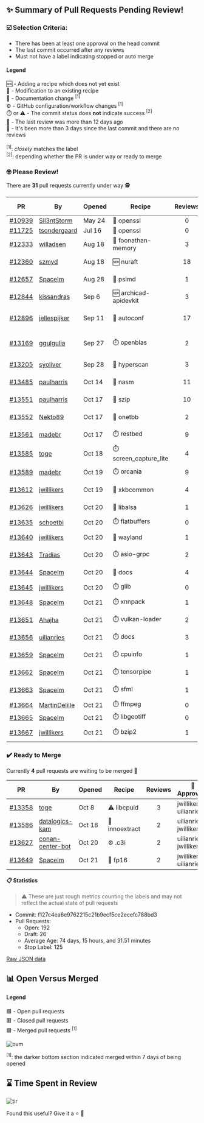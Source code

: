 ## :sparkles: Summary of Pull Requests Pending Review!

### :ballot_box_with_check: Selection Criteria:

- There has been at least one approval on the head commit
- The last commit occurred after any reviews
- Must not have a label indicating stopped or auto merge

#### Legend

:new: - Adding a recipe which does not yet exist<br>
:memo: - Modification to an existing recipe<br>
:green_book: - Documentation change <sup>[1]</sup><br>
:gear: - GitHub configuration/workflow changes <sup>[1]</sup><br>
:stopwatch: or :warning: - The commit status does **not** indicate success <sup>[2]</sup><br>
:bell: - The last review was more than 12 days ago<br>
:eyes: - It's been more than 3 days since the last commit and there are no reviews<br>
<br>
<sup>[1]</sup>: _closely_ matches the label<br>
<sup>[2]</sup>: depending whether the PR is under way or ready to merge

### :nerd_face: Please Review! 

There are **31** pull requests currently under way :detective:

PR | By | Opened | Recipe | Reviews | Last | :stop_sign: Blockers | :star2: Approvers
:---: | --- | --- | --- | :---: | --- | --- | ---
[#10939](https://github.com/conan-io/conan-center-index/pull/10939)|[Sil3ntStorm](https://github.com/Sil3ntStorm)|May 24|:memo: openssl|0|:eyes:||
[#11725](https://github.com/conan-io/conan-center-index/pull/11725)|[tsondergaard](https://github.com/tsondergaard)|Jul 16|:memo: openssl|0|:eyes:||
[#12333](https://github.com/conan-io/conan-center-index/pull/12333)|[willadsen](https://github.com/willadsen)|Aug 18|:memo: foonathan-memory|3|Oct 15||SSE4
[#12360](https://github.com/conan-io/conan-center-index/pull/12360)|[szmyd](https://github.com/szmyd)|Aug 18|:new: nuraft|18|Oct 17||SSE4
[#12657](https://github.com/conan-io/conan-center-index/pull/12657)|[SpaceIm](https://github.com/SpaceIm)|Aug 28|:memo: psimd|1|Oct 21||uilianries
[#12844](https://github.com/conan-io/conan-center-index/pull/12844)|[kissandras](https://github.com/kissandras)|Sep 6|:new: archicad-apidevkit|3|Oct 21||
[#12896](https://github.com/conan-io/conan-center-index/pull/12896)|[jellespijker](https://github.com/jellespijker)|Sep 11|:memo: autoconf|17|Oct 16|uilianries|prince-chrismc, jwillikers
[#13169](https://github.com/conan-io/conan-center-index/pull/13169)|[ggulgulia](https://github.com/ggulgulia)|Sep 27|:stopwatch: openblas|2|Sep 27 :bell:||
[#13205](https://github.com/conan-io/conan-center-index/pull/13205)|[syoliver](https://github.com/syoliver)|Sep 28|:memo: hyperscan|3|Oct 18||jwillikers
[#13485](https://github.com/conan-io/conan-center-index/pull/13485)|[paulharris](https://github.com/paulharris)|Oct 14|:memo: nasm|11|Oct 21||
[#13551](https://github.com/conan-io/conan-center-index/pull/13551)|[paulharris](https://github.com/paulharris)|Oct 17|:memo: szip|10|Oct 20||
[#13552](https://github.com/conan-io/conan-center-index/pull/13552)|[Nekto89](https://github.com/Nekto89)|Oct 17|:memo: onetbb|2|Oct 18||prince-chrismc
[#13561](https://github.com/conan-io/conan-center-index/pull/13561)|[madebr](https://github.com/madebr)|Oct 17|:stopwatch: restbed|9|Oct 21||jwillikers
[#13585](https://github.com/conan-io/conan-center-index/pull/13585)|[toge](https://github.com/toge)|Oct 18|:stopwatch: screen_capture_lite|4|Oct 21||jwillikers
[#13589](https://github.com/conan-io/conan-center-index/pull/13589)|[madebr](https://github.com/madebr)|Oct 19|:stopwatch: orcania|9|Oct 21||jwillikers
[#13612](https://github.com/conan-io/conan-center-index/pull/13612)|[jwillikers](https://github.com/jwillikers)|Oct 19|:memo: xkbcommon|4|Oct 21||uilianries
[#13626](https://github.com/conan-io/conan-center-index/pull/13626)|[jwillikers](https://github.com/jwillikers)|Oct 20|:memo: libalsa|1|Oct 21||uilianries
[#13635](https://github.com/conan-io/conan-center-index/pull/13635)|[schoetbi](https://github.com/schoetbi)|Oct 20|:stopwatch: flatbuffers|0|||
[#13640](https://github.com/conan-io/conan-center-index/pull/13640)|[jwillikers](https://github.com/jwillikers)|Oct 20|:memo: wayland|1|Oct 21||uilianries
[#13643](https://github.com/conan-io/conan-center-index/pull/13643)|[Tradias](https://github.com/Tradias)|Oct 20|:stopwatch: asio-grpc|2|Oct 21||
[#13644](https://github.com/conan-io/conan-center-index/pull/13644)|[SpaceIm](https://github.com/SpaceIm)|Oct 20|:green_book: docs|4|Oct 21||uilianries
[#13645](https://github.com/conan-io/conan-center-index/pull/13645)|[jwillikers](https://github.com/jwillikers)|Oct 20|:stopwatch: glib|0|||
[#13648](https://github.com/conan-io/conan-center-index/pull/13648)|[SpaceIm](https://github.com/SpaceIm)|Oct 21|:stopwatch: xnnpack|1|Oct 21||uilianries
[#13651](https://github.com/conan-io/conan-center-index/pull/13651)|[Ahajha](https://github.com/Ahajha)|Oct 21|:stopwatch: vulkan-loader|2|Oct 21||
[#13656](https://github.com/conan-io/conan-center-index/pull/13656)|[uilianries](https://github.com/uilianries)|Oct 21|:stopwatch: docs|3|Oct 21||jwillikers
[#13659](https://github.com/conan-io/conan-center-index/pull/13659)|[SpaceIm](https://github.com/SpaceIm)|Oct 21|:stopwatch: cpuinfo|1|Oct 21||uilianries
[#13662](https://github.com/conan-io/conan-center-index/pull/13662)|[SpaceIm](https://github.com/SpaceIm)|Oct 21|:stopwatch: tensorpipe|1|Oct 21||uilianries
[#13663](https://github.com/conan-io/conan-center-index/pull/13663)|[SpaceIm](https://github.com/SpaceIm)|Oct 21|:stopwatch: sfml|1|Oct 21||uilianries
[#13664](https://github.com/conan-io/conan-center-index/pull/13664)|[MartinDelille](https://github.com/MartinDelille)|Oct 21|:stopwatch: ffmpeg|0|||
[#13665](https://github.com/conan-io/conan-center-index/pull/13665)|[SpaceIm](https://github.com/SpaceIm)|Oct 21|:stopwatch: libgeotiff|0|||
[#13667](https://github.com/conan-io/conan-center-index/pull/13667)|[jwillikers](https://github.com/jwillikers)|Oct 21|:stopwatch: bzip2|1|Oct 21||


### :heavy_check_mark: Ready to Merge 

Currently **4** pull requests are waiting to be merged :tada:


PR | By | Opened | Recipe | Reviews | :star2: Approvers
:---: | --- | --- | --- | :---: | ---
[#13358](https://github.com/conan-io/conan-center-index/pull/13358)|[toge](https://github.com/toge)|Oct 8|:warning: libcpuid|3|jwillikers, uilianries
[#13586](https://github.com/conan-io/conan-center-index/pull/13586)|[datalogics-kam](https://github.com/datalogics-kam)|Oct 18|:memo: innoextract|2|uilianries, jwillikers
[#13627](https://github.com/conan-io/conan-center-index/pull/13627)|[conan-center-bot](https://github.com/conan-center-bot)|Oct 20|:gear: .c3i|2|uilianries, jwillikers
[#13649](https://github.com/conan-io/conan-center-index/pull/13649)|[SpaceIm](https://github.com/SpaceIm)|Oct 21|:memo: fp16|2|jwillikers, uilianries


#### :clipboard: Statistics

> :warning: These are just rough metrics counting the labels and may not reflect the actual state of pull requests

- Commit: f127c4ea6e9762215c21b9ecf5ce2ecefc788bd3
- Pull Requests:
	- Open: 192
	- Draft: 26
	- Average Age: 74 days, 15 hours, and 31.51 minutes
	- Stop Label: 125
	

[Raw JSON data](https://raw.githubusercontent.com/prince-chrismc/conan-center-index-pending-review/raw-data/pending-review.json)

## :bar_chart: Open Versus Merged

#### Legend

:green_square: - Open pull requests<br>
:red_square: - Closed pull requests<br>
:purple_square: - Merged pull requests <sup>[1]</sup><br>

![ovm](https://github.com/prince-chrismc/conan-center-index-pending-review/blob/raw-data/open-versus-merged.gif?raw=true)

<sup>[1]</sup>: the darker bottom section indicated merged within 7 days of being opened

## :hourglass: Time Spent in Review

![tir](https://github.com/prince-chrismc/conan-center-index-pending-review/blob/raw-data/time-in-review.png?raw=true)

Found this useful? Give it a :star: :pray:
	